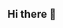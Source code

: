 ## Hi there 👋

<!--
**art9e/art9e** is a ✨ _special_ ✨ repository because its `README.md` (this file) appears on your GitHub profile.

Here are some ideas to get you started:
from Universe.Earth import Human

class art9e(Human):
    full_name = "AliReza Naieni"
    age = 42
    education = "BS student in Computer Engineering"

    programming_lang = ["python", "Go", "java", "js", "type script"]
    frameworks = ["Django", "Django REST", "numpy", "express"]

    Favorites = [
     - 🔭   "computer",
     - 🌱   "programming",
     - 👯   "AI",
     - 🤔   "book", 
     - 💬   "writting",
     - ⚡   "music produce",
    ]
    Learning = [
        "Computer Engineering",
        "Bunjs",
        "software engineering",
    ]
    working_on = ["level up my skills", "Yotoo Notify", "simple fastAPI project", "simple nestjs project"]


